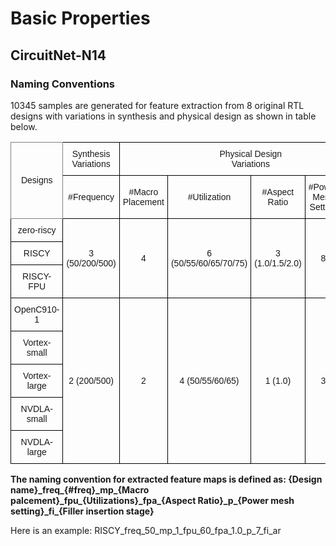 # Basic Properties
## CircuitNet-N14
<!-- All features under directories routability_features and IR_drop_features are tile-based. -->
<!-- Most information in layout is mapped into tiles with a size of 1.5$$\mu$$m$$\times$$1.5$$\mu$$m. -->
<!-- Moreover, layouts are around 450$$\mu$$m$$\times$$450$$\mu$$m, resulting in feature maps of around 300$$\times$$300 tiles. **In summary, most of the feature maps are 2-dimension numpy array [w, h] unless otherwise indicated.** Their detailed calculations are described in the following sections. -->

<!-- Note that the features need to be preprocessed for training, including resizing and normalization.
We provide script of our customized preprocessing method used in our experiment, but there is more than one way to complete preprocessing. -->

### Naming Conventions
10345 samples are generated for feature extraction from 8 original RTL designs with variations in synthesis and physical design as shown in table below.
<!-- With the parameter settings, the number of generated sampled are fewer than that of expected 10848 due to some technique reasons. -->


<style type="text/css">
.tg  {border-collapse:collapse;border-spacing:0;}
.tg td{border-color:black;border-style:solid;border-width:1px;font-family:Arial, sans-serif;font-size:14px;
  overflow:hidden;padding:10px 5px;word-break:normal;}
.tg th{border-color:black;border-style:solid;border-width:1px;font-family:Arial, sans-serif;font-size:14px;
  font-weight:normal;overflow:hidden;padding:10px 5px;word-break:normal;}
.tg .tg-9wq8{border-color:inherit;text-align:center;vertical-align:middle}
.tg .tg-baqh{text-align:center;vertical-align:top}
.tg .tg-nrix{text-align:center;vertical-align:middle}
</style>
<table class="tg">
<thead>
  <tr>
    <th class="tg-9wq8" rowspan="2">Designs</th>
    <th class="tg-nrix">Synthesis<br>Variations</th>
    <th class="tg-nrix" colspan="5">Physical Design<br>Variations</th>
  </tr>
  <tr>
    <th class="tg-nrix">#Frequency</th>
    <th class="tg-nrix">#Macro<br>Placement</th>
    <th class="tg-nrix">#Utilization</th>
    <th class="tg-nrix">#Aspect Ratio</th>
    <th class="tg-nrix">#Power Mesh<br>Setting</th>
    <th class="tg-nrix">#Filler<br>Insertion</th>
  </tr>
</thead>
<tbody>
  <tr>
    <td class="tg-baqh">zero-riscy</td>
    <td class="tg-nrix" rowspan="3">3 (50/200/500)<br></td>
    <td class="tg-nrix" rowspan="3">4</td>
    <td class="tg-nrix" rowspan="3">6 (50/55/60/65/70/75)</td>
    <td class="tg-nrix" rowspan="3">3 (1.0/1.5/2.0)</td>
    <td class="tg-nrix" rowspan="3">8</td>
    <td class="tg-nrix" rowspan="8">2(Before Routing/<br>After Routing)</td>
  </tr>
  <tr>
    <td class="tg-baqh">RISCY</td>
  </tr>
  <tr>
    <td class="tg-baqh">RISCY-FPU</td>
  </tr>
  <tr>
    <td class="tg-baqh">OpenC910-1</td>
    <td class="tg-nrix" rowspan="5">2 (200/500)</td>
    <td class="tg-nrix" rowspan="5">2</td>
    <td class="tg-nrix" rowspan="5">4 (50/55/60/65)</td>
    <td class="tg-nrix" rowspan="5">1 (1.0)</td>
    <td class="tg-nrix" rowspan="5">3</td>
  </tr>
  <tr>
    <td class="tg-baqh">Vortex-small</td>
  </tr>
  <tr>
    <td class="tg-baqh">Vortex-large</td>
  </tr>
  <tr>
    <td class="tg-baqh">NVDLA-small</td>
  </tr>
  <tr>
    <td class="tg-baqh">NVDLA-large</td>
  </tr>
</tbody>
</table>




**The naming convention for extracted feature maps is defined as: {Design name}\_freq\_{#freq}\_mp\_{Macro palcement}\_fpu\_{Utilizations}\_fpa\_{Aspect Ratio}\_p\_{Power mesh setting}\_fi\_{Filler insertion stage}**

Here is an example: RISCY_freq_50_mp_1_fpu_60_fpa_1.0_p_7_fi_ar






